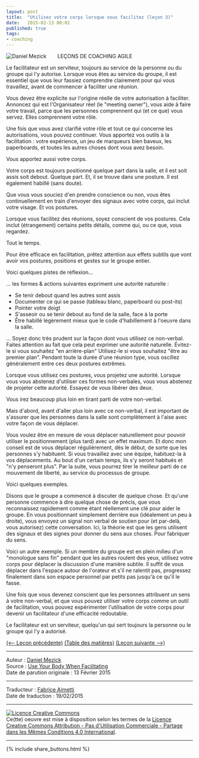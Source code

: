 ```yaml
---
layout: post
title:  "Utilisez votre corps lorsque vous facilitez (leçon 3)"
date:   2015-02-13 00:01
published: true
tags:
- coaching
---
```


<div align="left" style="float:left; padding-right:30px" >
  <img title="Daniel Mezick" src="{{ site.url }}assets/daniel_mezick/daniel-mezick-001.png" />
</div>
LEÇONS DE COACHING AGILE

Le facilitateur est un serviteur, toujours au service de la personne ou du groupe qui l'y autorise. Lorsque vous êtes au service du groupe, il est essentiel que vous leur fassiez comprendre clairement pour qui vous travaillez, avant de commencer à faciliter une réunion.

Vous devez être explicite sur l'origine réelle de votre autorisation à faciliter. Annoncez qui est l'Organisateur réel (le "meeting owner"), vous aide à faire votre travail, parce que les personnes comprennent qui (et ce que) vous servez. Elles comprennent votre rôle.

Une fois que vous avez clarifié votre rôle et tout ce qui concerne les autorisations, vous pouvez continuer. Vous apportez vos outils à la facilitation : votre expérience, un jeu de marqueurs bien baveux, les paperboards, et toutes les autres choses dont vous avez besoin.

Vous apportez aussi votre corps.

Votre corps est toujours positionné quelque part dans la salle, et il est soit assis soit debout. Quelque part. Et, il se trouve dans une posture. Il est également habillé (sans doute).

Que vous vous souciez d'en prendre conscience ou non, vous êtes continuellement en train d'envoyer des signaux avec votre corps, qui inclut votre visage. Et vos postures.

Lorsque vous facilitez des réunions, soyez conscient de vos postures. Cela inclut (étrangement) certains petits détails, comme qui, ou ce que, vous regardez.

Tout le temps.

Pour être efficace en facilitation, prêtez attention aux effets subtils que vont avoir vos postures, positions et gestes sur le groupe entier.

Voici quelques pistes de réflexion...

... les formes & actions suivantes expriment une autorité naturelle :

* Se tenir debout quand les autres sont assis
* Documenter ce qui se passe (tableau blanc, paperboard ou post-its)
* Pointer votre doigt
* S'asseoir ou se tenir debout au fond de la salle, face à la porte
* Être habillé légèrement mieux que le code d'habillement à l'oeuvre dans la salle.

... Soyez donc très prudent sur la façon dont vous utilisez ce non-verbal. Faites attention au fait que cela peut exprimer une autorité naturelle. Évitez-le si vous souhaitez "en arrière-plan" Utilisez-le si vous souhaitez "être au premier plan". Pendant toute la durée d'une réunion type, vous oscillez généralement entre ces deux postures extrêmes.

Lorsque vous utilisez ces postures, vous projetez une autorité. Lorsque vous vous abstenez d'utiliser ces formes non-verbales, vous vous abstenez de projeter cette autorité. Essayez de vous libérer des deux.

Vous irez beaucoup plus loin en tirant parti de votre non-verbal.

Mais d'abord, avant d'aller plus loin avec ce non-verbal, il est important de s'assurer que les personnes dans la salle sont complètement à l'aise avec votre façon de vous déplacer.

Vous voulez être en mesure de vous déplacer naturellement pour pouvoir utiliser le positionnement (plus tard) avec un effet maximum. Et donc mon conseil est de vous déplacer régulièrement, dès le début, de sorte que les personnes s'y habituent. Si vous travaillez avec une équipe, habituez-la à vos déplacements. Au bout d'un certain temps, ils s'y seront habitués et "n'y penseront plus". Par la suite, vous pourrez tirer le meilleur parti de ce mouvement de liberté, au service du processus de groupe.

Voici quelques exemples.

Disons que le groupe a commencé à discuter de quelque chose. Et qu'une personne commence à dire quelque chose de précis, que vous reconnaissez rapidement comme étant réellement une clé pour aider le groupe. En vous positionnant simplement derrière eux (idéalement un peu à droite), vous envoyez un signal non verbal de soutien pour (et par-delà, vous autorisez) cette conversation. Ici, la théorie est que les gens utilisent des signaux et des signes pour donner du sens aux choses. Pour fabriquer du sens.

Voici un autre exemple. Si un membre du groupe est en plein milieu d'un "monologue sans fin" pendant que les autres roulent des yeux, utilisez votre corps pour déplacer la discussion d'une manière subtile. Il suffit de vous déplacer dans l'espace autour de l'orateur et s'il ne ralentit pas, progressez finalement dans son espace personnel par petits pas jusqu'à ce qu'il le fasse.

Une fois que vous devenez conscient que les personnes attribuent un sens à votre non-verbal, et que vous pouvez utiliser votre corps comme un outil de facilitation, vous pouvez expérimenter l'utilisation de votre corps pour devenir un facilitateur d'une efficacité redoutable.

Le facilitateur est un serviteur, quelqu'un qui sert toujours la personne ou le groupe qui l'y a autorisé.


[(<-- Leçon précédente)](http://www.les-traducteurs-agiles.org/2015/02/19/votre-posture-est-votre-message-lecon-2) [(Table des matières)](http://www.les-traducteurs-agiles.org/2015/02/15/lecons-de-coaching.html) [(Leçon suivante -->)](http://www.les-traducteurs-agiles.org/2015/02/19/l-auto-organisation-est-de-l-auto-gestion-lecon-4.html)  


---
Auteur : [Daniel Mezick](https://twitter.com/DanielMezick)  
Source : [Use Your Body When Facilitating](http://newtechusa.net/agile/use-your-body-when-facilitating/)  
Date de parution originale : 13 Février 2015  

---
Traducteur : [Fabrice Aimetti](http://www.fabrice-aimetti.fr/)  
Date de traduction : 19/02/2015  

---

<a rel="license" href="http://creativecommons.org/licenses/by-nc-sa/4.0/"><img alt="Licence Creative Commons" style="border-width:0" src="http://i.creativecommons.org/l/by-nc-sa/4.0/88x31.png" /></a><br />Ce(tte) oeuvre est mise à disposition selon les termes de la <a rel="license" href="http://creativecommons.org/licenses/by-nc-sa/4.0/">Licence Creative Commons Attribution - Pas d'Utilisation Commerciale - Partage dans les Mêmes Conditions 4.0 International</a>.

---

{% include share_buttons.html %}
